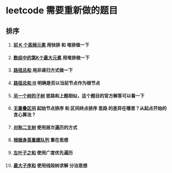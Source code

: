 # leetcode 需要重新做的题目

## 排序

1. #### [前 K 个高频元素](https://leetcode-cn.com/problems/top-k-frequent-elements/)   用快排 和 堆排做一下

2. #### [数组中的第K个最大元素](https://leetcode-cn.com/problems/kth-largest-element-in-an-array/) 用堆排做一下

3. #### [路径总和](https://leetcode-cn.com/problems/path-sum/) 用非递归方式做一下

4. #### [路径总和 III](https://leetcode-cn.com/problems/path-sum-iii/) 明确是否以当前节点作为根节点 

5. #### [另一个树的子树](https://leetcode-cn.com/problems/subtree-of-another-tree/) 思路和上题相似，这个题目的官方解答可以看一下 

6. #### [无重叠区间](https://leetcode-cn.com/problems/non-overlapping-intervals/) 起始节点排序 和 区间终点排序 思路 的差异在哪里？从起点开始的贪心算法？

7. #### [对称二叉树](https://leetcode-cn.com/problems/symmetric-tree/) 使用层次遍历的方式

8. #### [根据身高重建队列](https://leetcode-cn.com/problems/queue-reconstruction-by-height/) 重在思想

9. #### [左叶子之和](https://leetcode-cn.com/problems/sum-of-left-leaves/) 使用广度优先遍历

10. #### [最大子序和](https://leetcode-cn.com/problems/maximum-subarray/) 使用线段树求解 分治思想

